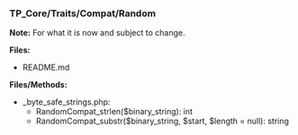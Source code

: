 ### TP_Core/Traits/Compat/Random

**Note:** For what it is now and subject to change. 

**Files:** 
- README.md

**Files/Methods:** 
- _byte_safe_strings.php: 	
	- RandomCompat_strlen($binary_string): int 
	- RandomCompat_substr($binary_string, $start, $length = null): string 
